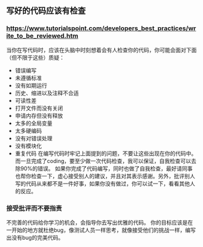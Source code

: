 ## 写好的代码应该有检查
### https://www.tutorialspoint.com/developers_best_practices/write_to_be_reviewed.htm
当你在写代码时，应该在头脑中时刻想着会有人检查你的代码，你可能会面对下面（但不限于这些）质疑：
- 错误编写
- 未遵循标准
- 没有如期运行
- 历史、缩进以及注释不合适
- 可读性差
- 打开文件而没有关闭
- 申请内存但没有释放
- 太多的全局变量
- 太多硬编码
- 没有对错误处理
- 没有模块化
- 重复代码
在编写代码时牢记上面提到的问题，不要让这些出现在你的代码中。而一旦完成了coding，要至少做一次代码检查，我可以保证，自我检查可以去除90%的错误。
如果你完成了代码编写，同时也做了自我检查，最好请同事也帮你检查一下，虚心接受别人的建议，并且对其表示感谢。另外，批评别人写的代码从来都不是一件好事，如果你没有做过，你可以试一下，看看其他人的反应。
### 接受批评而不要指责
不完善的代码给你学习的机会，会指导你去写出优雅的代码。
你的目标应该是在一开始的地方就杜绝bug，像测试人员一样思考，就像接受他们的挑战一样，编写出没有bug的完美代码。
